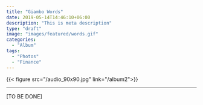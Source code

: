```yaml
---
title: "Giambo Words"
date: 2019-05-14T14:46:10+06:00
description: "This is meta description"
type: "draft"
image: "images/featured/words.gif"
categories: 
  - "Album"
tags:
  - "Photos"
  - "Finance"
---
```

{{< figure src="/audio_90x90.jpg" link="/album2">}}  

---

[TO BE DONE]
